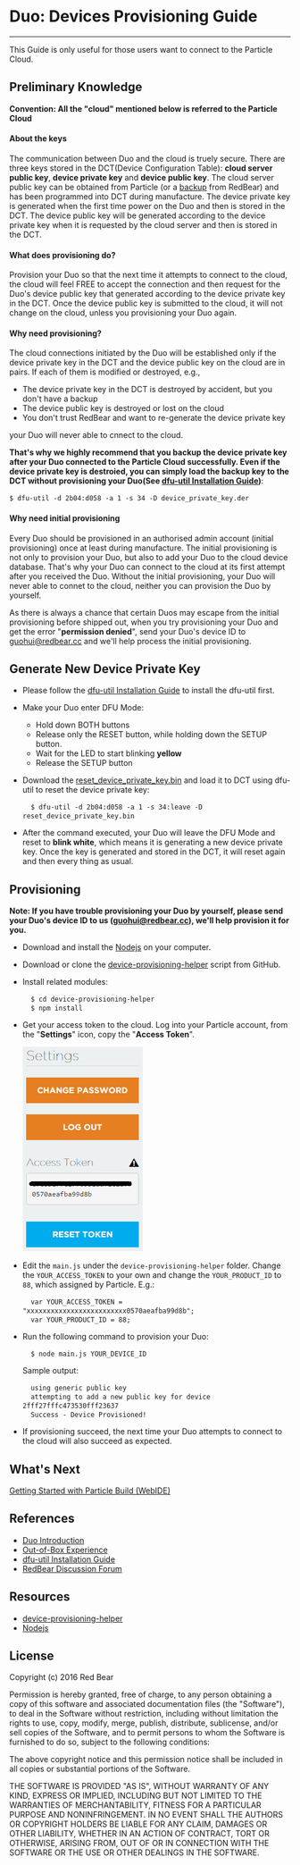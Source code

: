 # Duo: Devices Provisioning Guide
---

This Guide is only useful for those users want to connect to the Particle Cloud.

## Preliminary Knowledge 

**Convention: All the "cloud" mentioned below is referred to the Particle Cloud**

#### About the keys

The communication between Duo and the cloud is truely secure. There are three keys stored in the DCT(Device Configuration Table): **cloud server public key**, **device private key** and **device public key**. The cloud server public key can be obtained from Particle (or a [backup](https://github.com/redbear/Duo/tree/master/firmware/dct) from RedBear) and has been programmed into DCT during manufacture. The device private key is generated when the first time power on the Duo and then is stored in the DCT. The device public key will be generated according to the device private key when it is requested by the cloud server and then is stored in the DCT. 

#### What does provisioning do?

Provision your Duo so that the next time it attempts to connect to the cloud, the cloud will feel FREE to accept the connection and then request for the Duo's device public key that generated according to the device private key in the DCT. Once the device public key is submitted to the cloud, it will not change on the cloud, unless you provisioning your Duo again.

#### Why need provisioning?

The cloud connections initiated by the Duo will be established only if the device private key in the DCT and the device public key on the cloud are in pairs. If each of them is modified or destroyed, e.g.,

* The device private key in the DCT is destroyed by accident, but you don't have a backup
* The device public key is destroyed or lost on the cloud
* You don't trust RedBear and want to re-generate the device private key

your Duo will never able to cnnect to the cloud. 

**That's why we highly recommend that you backup the device private key after your Duo connected to the Particle Cloud successfully. Even if the device private key is destroied, you can simply load the backup key to the DCT without provisioning your Duo(See [dfu-util Installation Guide](dfu-util_installation_guide.md))**:

    $ dfu-util -d 2b04:d058 -a 1 -s 34 -D device_private_key.der

#### Why need initial provisioning

Every Duo should be provisioned in an authorised admin account (initial provisioning) once at least during manufacture. The initial provisioning is not only to provision your Duo, but also to add your Duo to the cloud device database. That's why your Duo can connect to the cloud at its first attempt after you received the Duo. Without the initial provisioning, your Duo will never able to connet to the cloud, neither you can provision the Duo by yourself. 

As there is always a chance that certain Duos may escape from the initial provisioning before shipped out, when you try provisioning your Duo and get the error "**permission denied**", send your Duo's device ID to [guohui@redbear.cc]() and we'll help process the initial provisioning.


## Generate New Device Private Key

* Please follow the [dfu-util Installation Guide](dfu-util_installation_guide.md) to install the dfu-util first.  

* Make your Duo enter DFU Mode:

    - Hold down BOTH buttons
    - Release only the RESET button, while holding down the SETUP button.
    - Wait for the LED to start blinking **yellow**
    - Release the SETUP button

* Download the [reset\_device\_private\_key.bin](https://github.com/redbear/Duo/raw/master/firmware/dct/reset_device_private_key.bin) and load it to DCT using dfu-util to reset the device private key:

        $ dfu-util -d 2b04:d058 -a 1 -s 34:leave -D reset_device_private_key.bin

* After the command executed, your Duo will leave the DFU Mode and reset to **blink white**, which means it is generating a new device private key. Once the key is generated and stored in the DCT, it will reset again and then every thing as usual.

## Provisioning

**Note: If you have trouble provisioning your Duo by yourself, please send your Duo's device ID to us (guohui@redbear.cc), we'll help provision it for you.**

* Download and install the [Nodejs](https://nodejs.org/en/download/) on your computer.

* Download or clone the [device-provisioning-helper](https://github.com/redbear/device-provisioning-helper) script from GitHub.

* Install related modules:

        $ cd device-provisioning-helper
        $ npm install

* Get your access token to the cloud. Log into your Particle account, from the "**Settings**" icon, copy the "**Access Token**".

    ![image](images/Token.png)


* Edit the `main.js` under the `device-provisioning-helper` folder. Change  the `YOUR_ACCESS_TOKEN` to your own and change the `YOUR_PRODUCT_ID` to `88`, which assigned by Particle. E.g.:

		var YOUR_ACCESS_TOKEN = "xxxxxxxxxxxxxxxxxxxxxxxxx0570aeafba99d8b";
		var YOUR_PRODUCT_ID = 88;


* Run the following command to provision your Duo:

	    $ node main.js YOUR_DEVICE_ID

    Sample output:

	    using generic public key
	    attempting to add a new public key for device 2fff27fffc473530fff23637
	    Success - Device Provisioned!

* If provisioning succeed, the next time your Duo attempts to connect to the cloud will also succeed as expected.


## What's Next

[Getting Started with Particle Build (WebIDE)](getting_started_with_particle_build.md)


## References

* [Duo Introduction](duo_introduction.md)
* [Out-of-Box Experience](out_of_box_experience.md)
* [dfu-util Installation Guide](dfu-util_installation_guide.md)
* [RedBear Discussion Forum](http://discuss.redbear.cc/)


## Resources

* [device-provisioning-helper](https://github.com/redbear/device-provisioning-helper)
* [Nodejs](https://nodejs.org/en/download/)


## License

Copyright (c) 2016 Red Bear

Permission is hereby granted, free of charge, to any person obtaining a copy of this software and associated documentation files (the "Software"), to deal in the Software without restriction, including without limitation the rights to use, copy, modify, merge, publish, distribute, sublicense, and/or sell copies of the Software, and to permit persons to whom the Software is furnished to do so, subject to the following conditions:

The above copyright notice and this permission notice shall be included in all copies or substantial portions of the Software.

THE SOFTWARE IS PROVIDED "AS IS", WITHOUT WARRANTY OF ANY KIND, EXPRESS OR IMPLIED, INCLUDING BUT NOT LIMITED TO THE WARRANTIES OF MERCHANTABILITY, FITNESS FOR A PARTICULAR PURPOSE AND NONINFRINGEMENT. IN NO EVENT SHALL THE AUTHORS OR COPYRIGHT HOLDERS BE LIABLE FOR ANY CLAIM, DAMAGES OR OTHER LIABILITY, WHETHER IN AN ACTION OF CONTRACT, TORT OR OTHERWISE, ARISING FROM, OUT OF OR IN CONNECTION WITH THE SOFTWARE OR THE USE OR OTHER DEALINGS IN THE SOFTWARE.





